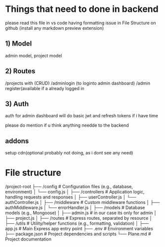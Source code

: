 # Things that need to done in backend

please read this file in vs code having formatting issue in File Structure on github (install any markdown preview extension)

## 1) Model

admin model, project model

## 2) Routes

/projects with (CRUD)
/adminlogin (to loginto admin dashboard)
/admin register(available if a already logged in 

## 3) Auth

auth for admin dashboard will do basic jwt and refresh tokens if i have time

please do mention if u think anything needde to the backend

## addons
setup cdn(optional probably not doing, as i dont see any need)

# File structure

/project-root
├── /config # Configuration files (e.g., database, environment)
│ └── config.js
│
├── /controllers # Application logic, handling requests and responses
│ ├── userController.js
│ └── authController.js
│
├── /middleware # Custom middleware functions
│ ├── authMiddleware.js
│ └── errorHandler.js
│
├── /models # Database models (e.g., Mongoose)
│ ├── admin.js # in our case its only for admin
│ ├── project.js
│
├── /routes # Express routes, separated by resource
│
├── /utils # Utility/helper functions (e.g., formatting, validation)
│
├── app.js # Main Express app entry point
├── .env # Environment variables
├── package.json # Project dependencies and scripts
└── Plane.md # Project documentation